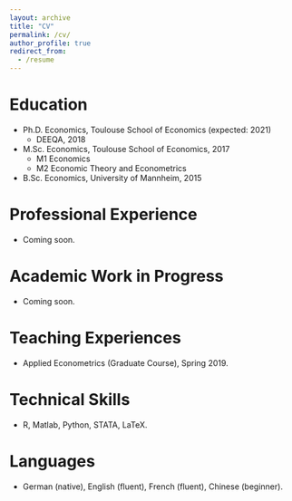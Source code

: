 ```yaml
---
layout: archive
title: "CV"
permalink: /cv/
author_profile: true
redirect_from:
  - /resume
---
```



Education
======
* Ph.D. Economics, Toulouse School of Economics (expected: 2021)
  * DEEQA, 2018
* M.Sc. Economics, Toulouse School of Economics, 2017
  * M1 Economics
  * M2 Economic Theory and Econometrics
* B.Sc. Economics, University of Mannheim, 2015

Professional Experience
======
* Coming soon.

Academic Work in Progress
======
* Coming soon.
  
Teaching Experiences
======
* Applied Econometrics (Graduate Course), Spring 2019.
  
Technical Skills
======
* R, Matlab, Python, STATA, LaTeX.

Languages
=====
* German (native), English (fluent), French (fluent), Chinese (beginner).

